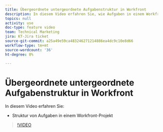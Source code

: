 ```yaml
---
title: Übergeordnete untergeordnete Aufgabenstruktur in Workfront
description: In diesem Video erfahren Sie, wie Aufgaben in einem Workfront-Projekt strukturiert sind.
topics: null
activity: use
doc-type: feature video
team: Technical Marketing
jira: KT-Jira ticket
source-git-commit: a25a49e59ca483246271214886ea4dc9c10e8d66
workflow-type: tm+mt
source-wordcount: '36'
ht-degree: 0%

---
```


# Übergeordnete untergeordnete Aufgabenstruktur in Workfront

In diesem Video erfahren Sie:

* Struktur von Aufgaben in einem Workfront-Projekt

>[!VIDEO](https://video.tv.adobe.com/v/335087/?quality=12&learn=on)